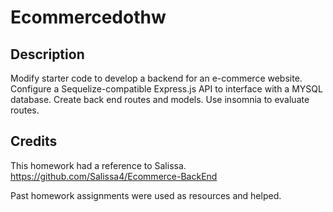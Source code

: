 # Ecommercedothw

## Description

Modify starter code to develop a backend for an e-commerce website. Configure a Sequelize-compatible Express.js API to interface with a MYSQL database. Create back end routes and models. Use insomnia to evaluate routes.

## Credits
This homework had a reference to 
Salissa. 
https://github.com/Salissa4/Ecommerce-BackEnd

Past homework assignments were used as resources and helped.
